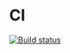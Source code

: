 # CI

[![Build status](https://ci.appveyor.com/api/projects/status/rmxkk2nfhbfkh9tc?svg=true)](https://ci.appveyor.com/project/alexeyerpd/symbols-iterators-generators-s-i)